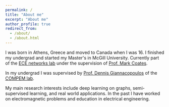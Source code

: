 ```yaml
---
permalink: /
title: "About me"
excerpt: "About me"
author_profile: true
redirect_from: 
  - /about/
  - /about.html
---
```


I was born in Athens, Greece and moved to Canada when I was 16. I finished my undergrad and started my Master's in McGill University. Currently part of the [ECE networks lab](http://networks.ece.mcgill.ca/) under the supervision of [Prof. Mark Coates](http://www.ece.mcgill.ca/~mcoate/). 

In my undergrad I was supervised by [Prof. Dennis Giannacopoulos](http://www.compem.ece.mcgill.ca/Dennis-Giannacopoulos.html) of the [COMPEM lab](http://www.compem.ece.mcgill.ca/index.html). 

My main research interests include deep learning on graphs, semi-supervised learning, and real world applications. In the past I have worked on electromagnetic problems and education in electrical engineering.
